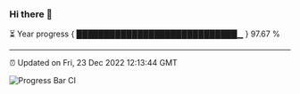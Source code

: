 ### Hi there 👋

⏳ Year progress { █████████████████████████████▁ } 97.67 %

---

⏰ Updated on Fri, 23 Dec 2022 12:13:44 GMT

![Progress Bar CI](https://github.com/Shyam-Makwana/GitHub-Actions-Demo/workflows/Progress%20Bar%20CI/badge.svg)
